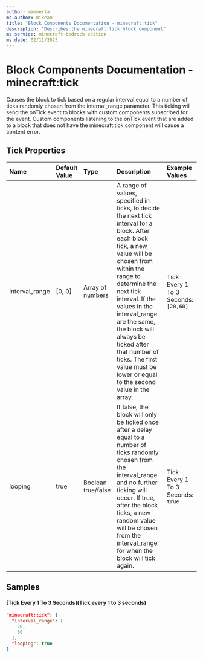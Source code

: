 ```yaml
---
author: mammerla
ms.author: mikeam
title: "Block Components Documentation - minecraft:tick"
description: "Describes the minecraft:tick block component"
ms.service: minecraft-bedrock-edition
ms.date: 02/11/2025 
---
```


# Block Components Documentation - minecraft:tick

Causes the block to tick based on a regular interval equal to a number of ticks randomly chosen from the internal_range parameter. This ticking will send the onTick event to blocks with custom components subscribed for the event. Custom components listening to the onTick event that are added to a block that does not have the minecraft:tick component will cause a content error.


## Tick Properties

|Name       |Default Value |Type |Description |Example Values |
|:----------|:-------------|:----|:-----------|:------------- |
| interval_range | [0, 0] | Array of numbers | A range of values, specified in ticks, to decide the next tick interval for a block. After each block tick, a new value will be chosen from within the range to determine the next tick interval. If the values in the interval_range are the same, the block will always be ticked after that number of ticks. The first value must be lower or equal to the second value in the array. | Tick Every 1 To 3 Seconds: `[20,60]` | 
| looping | true | Boolean true/false | If false, the block will only be ticked once after a delay equal to a number of ticks randomly chosen from the interval_range and no further ticking will occur. If true, after the block ticks, a new random value will be chosen from the interval_range for when the block will tick again. | Tick Every 1 To 3 Seconds: `true` | 

## Samples

#### [Tick Every 1 To 3 Seconds](Tick every 1 to 3 seconds)


```json
"minecraft:tick": {
  "interval_range": [
    20,
    60
  ],
  "looping": true
}
```
